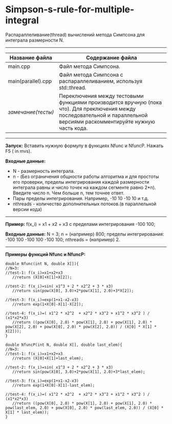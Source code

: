 # Simpson-s-rule-for-multiple-integral
Распараллеливание(thread) вычислений метода Симпсона для интеграла размерности N.
***
Название файла  | Содержание файла
----------------|----------------------
main.cpp       | Файл метода Симпсона.
main(parallel).cpp       | Файл метода Симпсона с распараллеливанием, используя std::thread.
*замечание(тесты)*      | Переключения между тестовыми функциями производится вручную (пока что). Для преключения между последовательной и параллельной версиями раскомментируйте нужную часть кода. 
***
**Запуск:** Вставить нужную формулу в функциях Nfunc и NfuncP. Нажать F5 ( in mvs).

**Входные данные:** 
-  N - размерность интеграла.
-  n - (Без ограничения общности работы алгоритма и для простоты его проверки, пределы интегрирования каждой размерности интеграла равны и число точек на каждом сегменте равно 2*n). Введите число n. Чем больше n, тем точнее ответ.
-  Пары пределы интегрирования. Например, -10 10 -10 10 и т.д.
-  nthreads - количество дополнительных потоков.(в параллельной версии кода)
***
**Пример:** f(x_i) = x1 + x2 + x3 с пределами интегрирования -100 100;


**Входные данные:** N = 3; n = (например) 800; пределы интегрирования: -100 100 -100 100 -100 100; nthreads = (например) 2.
***
**Примеры функций Nfunc и NfuncP:**

 ```
 double Nfunc(int N, double X[]){
//N=3:
//test-1: f(x_i)=x1+x2+x3
	//return (X[0]+X[1]+X[2]);

//test-2: f(x_i)=sin( x1^3 + 2 * x2^2 + 3 * x3)
	//return sin(pow(X[0], 3.0)+2*pow(X[1], 2.0)+3*X[2]);

//test-3: f(x_i)=exp(1+x1-x2-x3)
	//return exp(1+X[0]-X[1]-X[2]);

//test-4: f(x_i)=( x1^2 * x2^2  + x2^2 * x3^2 + x1^2 * x3^2 ) / (x1*x2*x3)
	//return ((pow(X[0], 2.0) * pow(X[1], 2.0) + pow(X[1], 2.0) * pow(X[2], 2.0) + pow(X[0], 2.0) * pow(X[2], 2.0)) / (X[0] * X[1] * X[2]));
}

double NfuncP(int N, double X[], double last_elem){
//N=3:
//test-1: f(x_i)=x1+x2+x3
	//return (X[0]+X[1]+last_elem);

//test-2: f(x_i)=sin( x1^3 + 2 * x2^2 + 3 * x3)
	//return sin(pow(X[0], 3.0)+2*pow(X[1], 2.0)+3*last_elem);

//test-3: f(x_i)=exp(1+x1-x2-x3)
	//return exp(1+X[0]-X[1]-last_elem);

//test-4: f(x_i)=( x1^2 * x2^2  + x2^2 * x3^2 + x1^2 * x3^2 ) / (x1*x2*x3)
	//return ((pow(X[0], 2.0) * pow(X[1], 2.0) + pow(X[1], 2.0) * pow(last_elem, 2.0) + pow(X[0], 2.0) * pow(last_elem, 2.0)) / (X[0] * X[1] * last_elem));
}
```
